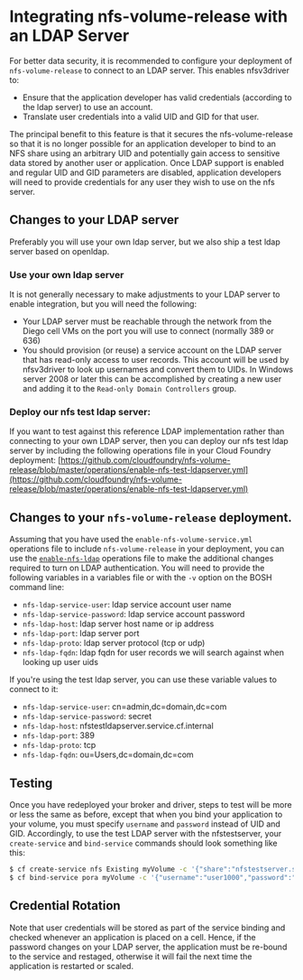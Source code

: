 # Integrating nfs-volume-release with an LDAP Server

For better data security, it is recommended to configure your deployment of `nfs-volume-release` to connect to an LDAP server.  This enables nfsv3driver to:
- Ensure that the application developer has valid credentials (according to the ldap server) to use an account.
- Translate user credentials into a valid UID and GID for that user.

The principal benefit to this feature is that it secures the nfs-volume-release so that it is no longer possible for an application developer to bind
to an NFS share using an arbitrary UID and potentially gain access to sensitive data stored by another user or application.  Once LDAP support is
enabled and regular UID and GID parameters are disabled, application developers will need to provide credentials for any user they wish to use on the nfs server.

## Changes to your LDAP server

Preferably you will use your own ldap server, but we also ship a test ldap server based on openldap.

### Use your own ldap server

It is not generally necessary to make adjustments to your LDAP server to enable integration, but you will need the following:
  - Your LDAP server must be reachable through the network from the Diego cell VMs on the port you will use to connect (normally 389 or 636)
  - You should provision (or reuse) a service account on the LDAP server that has read-only access to user records.  This account will be used by 
    nfsv3driver to look up usernames and convert them to UIDs.  In Windows server 2008 or later this can be accomplished by creating a new user
    and adding it to the `Read-only Domain Controllers` group.

### Deploy our nfs test ldap server:

If you want to test against this reference LDAP implementation rather than connecting to your own LDAP server, then you can deploy our nfs test ldap server by including the following operations file in your Cloud Foundry
deployment:
[https://github.com/cloudfoundry/nfs-volume-release/blob/master/operations/enable-nfs-test-ldapserver.yml](https://github.com/cloudfoundry/nfs-volume-release/blob/master/operations/enable-nfs-test-ldapserver.yml)

## Changes to your `nfs-volume-release` deployment.

Assuming that you have used the `enable-nfs-volume-service.yml` operations file to include `nfs-volume-release` in your deployment, you can use the
[`enable-nfs-ldap`](https://github.com/cloudfoundry/cf-deployment/blob/master/operations/enable-nfs-ldap.yml) operations file to make the additional changes
required to turn on LDAP authentication.  You will need to provide the following variables in a variables file or with the `-v` option on the BOSH command line:
- `nfs-ldap-service-user`: ldap service account user name
- `nfs-ldap-service-password`: ldap service account password
- `nfs-ldap-host`: ldap server host name or ip address
- `nfs-ldap-port`: ldap server port
- `nfs-ldap-proto`: ldap server protocol (tcp or udp)
- `nfs-ldap-fqdn`: ldap fqdn for user records we will search against when looking up user uids

If you're using the test ldap server, you can use these variable values to connect to it:
- `nfs-ldap-service-user`: cn=admin,dc=domain,dc=com
- `nfs-ldap-service-password`: secret
- `nfs-ldap-host`: nfstestldapserver.service.cf.internal 
- `nfs-ldap-port`: 389
- `nfs-ldap-proto`: tcp
- `nfs-ldap-fqdn`: ou=Users,dc=domain,dc=com

## Testing

Once you have redeployed your broker and driver, steps to test will be more or less the same as before, except that when you bind your application to your volume, you must specify `username` and `password` instead of UID and GID.  Accordingly, to use the test LDAP server with the nfstestserver, your `create-service` and `bind-service` commands should look something like this:

```bash
$ cf create-service nfs Existing myVolume -c '{"share":"nfstestserver.service.cf.internal/export/users"}'
$ cf bind-service pora myVolume -c '{"username":"user1000","password":"secret"}'
```

## Credential Rotation

Note that user credentials will be stored as part of the service binding and checked whenever an application is placed on a cell.  Hence, if the password changes on your
LDAP server, the  application must be re-bound to the service and restaged, otherwise it will fail the next time the application is restarted or scaled.
